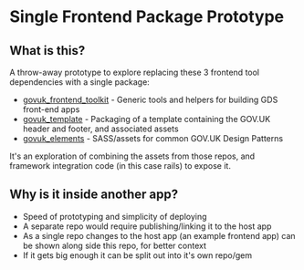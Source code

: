 # Single Frontend Package Prototype

## What is this?

A throw-away prototype to explore replacing these 3 frontend tool dependencies with a single package:

- [govuk_frontend_toolkit](https://github.com/alphagov/govuk_frontend_toolkit) - Generic tools and helpers for building GDS front-end apps
- [govuk_template](https://github.com/alphagov/govuk_template) - Packaging of a template containing the GOV.UK header and footer, and associated assets
- [govuk_elements](https://github.com/alphagov/govuk_elements) - SASS/assets for common GOV.UK Design Patterns

It's an exploration of combining the assets from those repos, and framework integration code (in this case rails) to expose it.

## Why is it inside another app?

- Speed of prototyping and simplicity of deploying
- A separate repo would require publishing/linking it to the host app
- As a single repo changes to the host app (an example frontend app) can be shown along side this repo, for better context
- If it gets big enough it can be split out into it's own repo/gem


